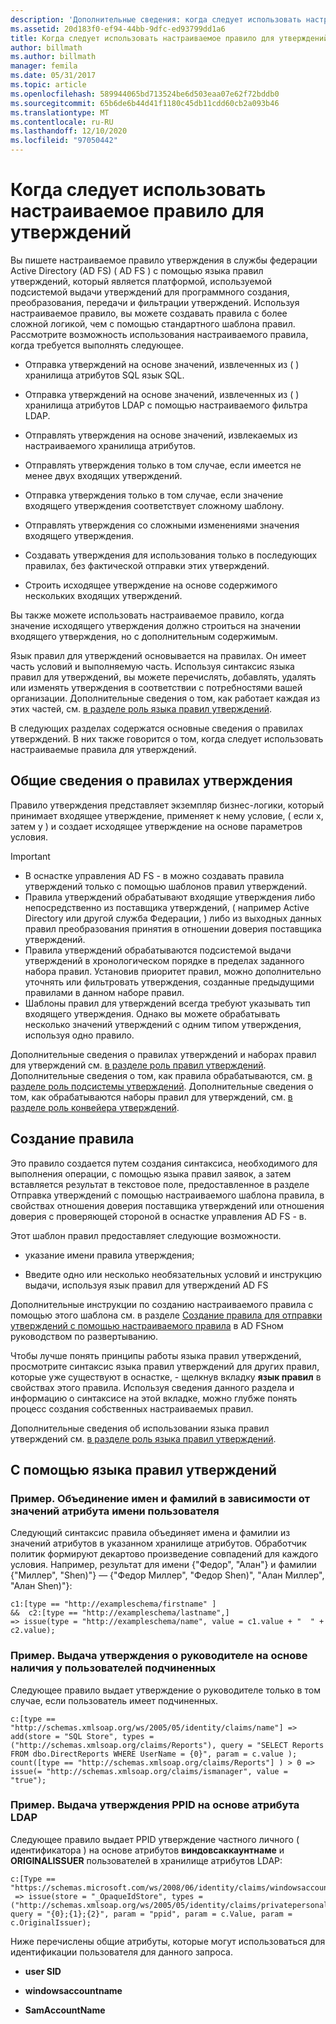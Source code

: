 ```yaml
---
description: 'Дополнительные сведения: когда следует использовать настраиваемое правило утверждения'
ms.assetid: 20d183f0-ef94-44bb-9dfc-ed93799dd1a6
title: Когда следует использовать настраиваемое правило для утверждений
author: billmath
ms.author: billmath
manager: femila
ms.date: 05/31/2017
ms.topic: article
ms.openlocfilehash: 589944065bd713524be6d503eaa07e62f72bddb0
ms.sourcegitcommit: 65b6de6b44d41f1180c45db11cdd60cb2a093b46
ms.translationtype: MT
ms.contentlocale: ru-RU
ms.lasthandoff: 12/10/2020
ms.locfileid: "97050442"
---
```

# <a name="when-to-use-a-custom-claim-rule"></a>Когда следует использовать настраиваемое правило для утверждений
Вы пишете настраиваемое правило утверждения в службы федерации Active Directory (AD FS) \( AD FS \) с помощью языка правил утверждений, который является платформой, используемой подсистемой выдачи утверждений для программного создания, преобразования, передачи и фильтрации утверждений. Используя настраиваемое правило, вы можете создавать правила с более сложной логикой, чем с помощью стандартного шаблона правил. Рассмотрите возможность использования настраиваемого правила, когда требуется выполнять следующее.

-   Отправка утверждений на основе значений, извлеченных из \( \) хранилища атрибутов SQL язык SQL.

-   Отправка утверждений на основе значений, извлеченных из \( \) хранилища атрибутов LDAP с помощью настраиваемого фильтра LDAP.

-   Отправлять утверждения на основе значений, извлекаемых из настраиваемого хранилища атрибутов.

-   Отправлять утверждения только в том случае, если имеется не менее двух входящих утверждений.

-   Отправка утверждения только в том случае, если значение входящего утверждения соответствует сложному шаблону.

-   Отправлять утверждения со сложными изменениями значения входящего утверждения.

-   Создавать утверждения для использования только в последующих правилах, без фактической отправки этих утверждений.

-   Строить исходящее утверждение на основе содержимого нескольких входящих утверждений.

Вы также можете использовать настраиваемое правило, когда значение исходящего утверждения должно строиться на значении входящего утверждения, но с дополнительным содержимым.

Язык правил для утверждений основывается на правилах. Он имеет часть условий и выполняемую часть. Используя синтаксис языка правил для утверждений, вы можете перечислять, добавлять, удалять или изменять утверждения в соответствии с потребностями вашей организации. Дополнительные сведения о том, как работает каждая из этих частей, см. [в разделе роль языка правил утверждений](The-Role-of-the-Claim-Rule-Language.md).

В следующих разделах содержатся основные сведения о правилах утверждений. В них также говорится о том, когда следует использовать настраиваемые правила для утверждений.

## <a name="about-claim-rules"></a>Общие сведения о правилах утверждения
Правило утверждения представляет экземпляр бизнес-логики, который принимает входящее утверждение, применяет к нему условие, \( если x, затем y \) и создает исходящее утверждение на основе параметров условия.

> [!IMPORTANT]
> -   В оснастке управления AD FS \- в можно создавать правила утверждений только с помощью шаблонов правил утверждений.
> -   Правила утверждений обрабатывают входящие утверждения либо непосредственно из поставщика утверждений, \( например Active Directory или другой служба Федерации, \) либо из выходных данных правил преобразования принятия в отношении доверия поставщика утверждений.
> -   Правила утверждений обрабатываются подсистемой выдачи утверждений в хронологическом порядке в пределах заданного набора правил. Установив приоритет правил, можно дополнительно уточнять или фильтровать утверждения, созданные предыдущими правилами в данном наборе правил.
> -   Шаблоны правил для утверждений всегда требуют указывать тип входящего утверждения. Однако вы можете обрабатывать несколько значений утверждений с одним типом утверждения, используя одно правило.

Дополнительные сведения о правилах утверждений и наборах правил для утверждений см. [в разделе роль правил утверждений](The-Role-of-Claim-Rules.md). Дополнительные сведения о том, как правила обрабатываются, см. [в разделе роль подсистемы утверждений](The-Role-of-the-Claims-Engine.md). Дополнительные сведения о том, как обрабатываются наборы правил для утверждений, см. [в разделе роль конвейера утверждений](The-Role-of-the-Claims-Pipeline.md).

## <a name="how-to-create-this-rule"></a>Создание правила
Это правило создается путем создания синтаксиса, необходимого для выполнения операции, с помощью языка правил заявок, а затем вставляется результат в текстовое поле, предоставленное в разделе Отправка утверждений с помощью настраиваемого шаблона правила, в свойствах отношения доверия поставщика утверждений или отношения доверия с проверяющей стороной в оснастке управления AD FS \- в.

Этот шаблон правил предоставляет следующие возможности.

-   указание имени правила утверждения;

-   Введите одно или несколько необязательных условий и инструкцию выдачи, используя язык правил для утверждений AD FS

Дополнительные инструкции по созданию настраиваемого правила с помощью этого шаблона см. в разделе [Создание правила для отправки утверждений с помощью настраиваемого правила](/previous-versions/windows/it-pro/windows-server-2012-R2-and-2012/dd807049(v=ws.11)) в AD FSном руководством по развертыванию.

Чтобы лучше понять принципы работы языка правил утверждений, просмотрите синтаксис языка правил утверждений для других правил, которые уже существуют в оснастке, \- щелкнув вкладку **язык правил** в свойствах этого правила. Используя сведения данного раздела и информацию о синтаксисе на этой вкладке, можно глубже понять процесс создания собственных настраиваемых правил.

Дополнительные сведения об использовании языка правил утверждений см. [в разделе роль языка правил утверждений](The-Role-of-the-Claim-Rule-Language.md).

## <a name="using-the-claim-rule-language"></a>С помощью языка правил утверждений

### <a name="example-how-to-combine-first-and-last-names-based-on-a-users-name-attribute-values"></a>Пример. Объединение имен и фамилий в зависимости от значений атрибута имени пользователя
Следующий синтаксис правила объединяет имена и фамилии из значений атрибутов в указанном хранилище атрибутов. Обработчик политик формируют декартово произведение совпадений для каждого условия. Например, результат для имени {"Федор", "Алан"} и фамилии {"Миллер", "Shen)"} — {"Федор Миллер", "Федор Shen)", "Алан Миллер", "Алан Shen)"}:

```
c1:[type == "http://exampleschema/firstname" ]
&&  c2:[type == "http://exampleschema/lastname",]
=> issue(type = "http://exampleschema/name", value = c1.value + "  " + c2.value);
```

### <a name="example-how-to-issue-a-manager-claim-based-on-whether-users-have-direct-reports"></a>Пример. Выдача утверждения о руководителе на основе наличия у пользователей подчиненных
Следующее правило выдает утверждение о руководителе только в том случае, если пользователь имеет подчиненных.

```
c:[type == "http://schemas.xmlsoap.org/ws/2005/05/identity/claims/name"] => add(store = "SQL Store", types = ("http://schemas.xmlsoap.org/claims/Reports"), query = "SELECT Reports FROM dbo.DirectReports WHERE UserName = {0}", param = c.value );
count([type == "http://schemas.xmlsoap.org/claims/Reports"] ) > 0 => issue(= "http://schemas.xmlsoap.org/claims/ismanager", value = "true");
```

### <a name="example-how-to-issue-a-ppid-claim-based-on-an-ldap-attribute"></a>Пример. Выдача утверждения PPID на основе атрибута LDAP
Следующее правило выдает PPID утверждение частного личного \( идентификатора \) на основе атрибутов **виндовсаккаунтнаме** и **ORIGINALISSUER** пользователей в хранилище атрибутов LDAP:

```
c:[Type == "https://schemas.microsoft.com/ws/2008/06/identity/claims/windowsaccountname"]
 => issue(store = "_OpaqueIdStore", types = ("http://schemas.xmlsoap.org/ws/2005/05/identity/claims/privatepersonalidentifier"), query = "{0};{1};{2}", param = "ppid", param = c.Value, param = c.OriginalIssuer);
```

Ниже перечислены общие атрибуты, которые могут использоваться для идентификации пользователя для данного запроса.

-   **user SID**

-   **windowsaccountname**

-   **SamAccountName**

